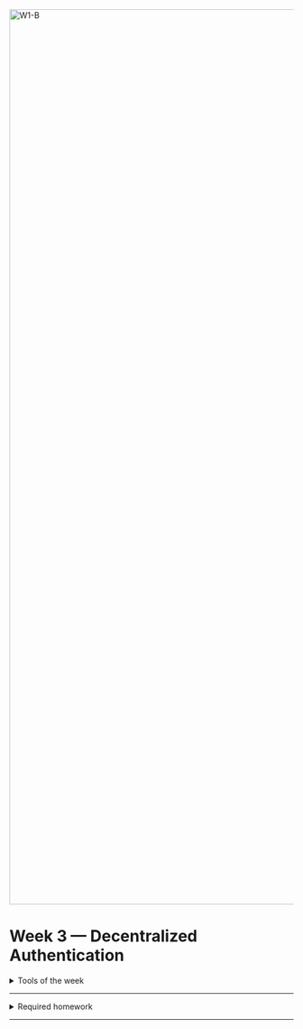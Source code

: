 <img width="1584" alt="W1-B" src="https://user-images.githubusercontent.com/123767474/224489595-4ae26e56-cc89-402e-94b5-be118180bac4.png">


# Week 3 — Decentralized Authentication

<details>

<summary>Tools of the week</summary>

- `Amazon Cognito`: It is a managed service provided by AWS that enables you to add user sign-up, sign-in, and access control to your web and mobile apps. One of the key features of Cognito is User Pools. <br> A user pool is a user directory in Cognito that allows you to create and manage a set of app users, including their sign-up, sign-in, and authentication details. It provides features such as user registration, authentication, and account recovery.

- `AWS Amplify`: It is a development platform offered by Amazon Web Services (AWS) that allows developers to quickly and easily create and deploy web and mobile applications. It provides a set of tools and services for building cloud-powered applications using popular frameworks like React, Angular, Vue, and more. Features include - Authentication, APIs, analytics and hosting.
 
</details>

---

<details>
<summary>Required homework</summary>

1.  Create a new user pool in Amazon cognito:
    <br>

    - Configure sign-in experience:
      - Provider types: Cognito user pool.
      - Cognito user pool sign-in options: Email.
    - Configure security requirements:
      - Password policy mode: cruddur-user-poo
      - MFA enforcement: No MFA.
      - Self-service account recovery: Self-service account recovery.
      - Delivery method for user account recovery messages: Email only.
    - Configure sign-up experience:
      - Self-registration: Enable Self-registration
      - Cognito-assisted verification and confirmation: Enable it.
      - Attributes to verify: Send email message, verify email address.
      - Keep original attribute value active when an update is pending : Enabled
      - Additional required attributes: name, preferred_username
    - Configure message delivery:
      - Email provider: Send email with Cognito
    - Integrate your app:

      - User pool name: cruddur-userpool
      - App type: Public client
      - App client name: cruddur
      - Client secret: Don't generate a client secret. <br>

      Review and create!<br/>

2.  Setting up cognito: <br/>

    - Install AWS amplify in `/frontend-react`:
      ```sh
      npm i aws-amplify --save
      ```
    - Go into `app.js`:
      ```js
      import { Amplify } from 'aws-amplify';
      Amplify.configure({
          "AWS_PROJECT_REGION": process.env.REACT_APP_AWS_PROJECT_REGION,
          "aws_cognito_region": process.env.REACT_APP_AWS_COGNITO_REGION,
          "aws_user_pools_id": process.env.REACT_APP_AWS_USER_POOLS_ID,
          "aws_user_pools_web_client_id": process.env.REACT_APP_CLIENT_ID,
          "oauth": {},
      Auth: {
          // We are not using an Identity Pool
          // identityPoolId: process.env.REACT_APP_IDENTITY_POOL_ID, // REQUIRED - Amazon Cognito Identity Pool ID
          region: process.env.REACT_APP_AWS_PROJECT_REGION,           // REQUIRED - Amazon Cognito Region
          userPoolId: process.env.REACT_APP_AWS_USER_POOLS_ID,         // OPTIONAL - Amazon Cognito User Pool ID
          userPoolWebClientId: process.env.REACT_APP_CLIENT_ID,   // OPTIONAL - Amazon Cognito Web Client ID (26-char alphanumeric string)
      }
      });
      ```
    - Setup in `gitpod.yaml`:
      ```yaml
      REACT_APP_AWS_PROJECT_REGION: "$(AWS_DEFAULT_REGION)"
      REACT_APP_AWS_COGNITO_REGION: "$(AWS_DEFAULT_REGION)"
      REACT_APP_AWS_USER_POOLS_ID: "user_pool_id"
      REACT_APP_CLIENT_ID: "app_client_id"
      ```
    - Conditionally show components based on logged in or logged out: <br/>

      Go to `HomeFeedPage.js`

      ```js
      import { Auth } from "aws-amplify";

      //Replace check auth function

      // check if we are authenticated
      const checkAuth = async () => {
        Auth.currentAuthenticatedUser({
          // Optional, By default is false.
          // If set to true, this call will send a
          // request to Cognito to get the latest user data
          bypassCache: false,
        })
          .then((user) => {
            console.log("user", user);
            return Auth.currentAuthenticatedUser();
          })
          .then((cognito_user) => {
            setUser({
              display_name: cognito_user.attributes.name,
              handle: cognito_user.attributes.preferred_username,
            });
          })
          .catch((err) => console.log(err));
      };
      ```

    - Update `ProfileInfo.js`:

      ```js
      //TODO Authentication, :
      import { Auth } from "aws-amplify";

      //replace const signOut
      const signOut = async () => {
        try {
          await Auth.signOut({ global: true });
          window.location.href = "/";
        } catch (error) {
          console.log("error signing out: ", error);
        }
      };
      ```

3.  Implementing Custom Signin Page:

    - Go to `src/pages/SigninPage.js`:

      ```js
      //TODO authentication
      //replace cookie with
      import { Auth } from "aws-amplify";

      //Replace onsubmit function
      const onsubmit = async (event) => {
        setErrors("");
        event.preventDefault();
        Auth.signIn(email, password)
          .then((user) => {
            console.log("user", user);
            localStorage.setItem(
              "access_token",
              user.signInUserSession.accessToken.jwtToken
            );
            window.location.href = "/";
          })
          .catch((error) => {
            if (error.code == "UserNotConfirmedException") {
              window.location.href = "/confirm";
            }
            setErrors("")(error.message);
          });
        return false;
      };
      ```

    - Go into cognito console and create user inside the the usergroup:
      - Alias attributes used to sign in: Enable Email
      - User name: spacecadet
      - Email address: asthaghosh.it @gmail.com
      - Password: Test#1234

    Note: we were unable to confirm the identity if the user through console we will use cli instead:

    ```sh
    aws cognito-idp admin-set-user-password --username spacecadet --password Test#1234 --user-pool-id [tbd] --permanent
    ```

4.  Implementing Custom Signup Page:

    - Go to `src/pages/SignupPage.js`:

    ```js
      //TODO authentication
      //replace cookie with
      import { Auth } from "aws-amplify";

      //Replace onsubmit function

      const onsubmit = async (event) => {
        event.preventDefault();
        setErrors("");
        try {
          const { user } = await Auth.signUp({
            username: email,
            password: password,
            attributes: {
              name: name,
              email: email,
              preferred_username: username,
            },
            autoSignIn: {
              // optional - enables auto sign in after user is confirmed
              enabled: true,
            },
          });
          console.log(user);
          window.location.href = `/confirm?email=${email}`;
        } catch (error) {
          console.log(error);
          setErrors(error.message);
        }
        return false;
      };
      ```

5.  Implementing Custom Conformation Page:

    - Go to `src/pages/ConformationPage.js`:

    ```js
      //TODO authentication
      //replace cookie with
      import { Auth } from "aws-amplify";

      //Replace the resend code
      const resend_code = async (event) => {
        setErrors("");
        try {
          await Auth.resendSignUp(email);
          console.log("code resent successfully");
          setCodeSent(true);
        } catch (err) {
          // does not return a code
          // does cognito always return english
          // for this to be an okay match?
          console.log(err);
          if (err.message == "Username cannot be empty") {
            setcognitoErrors(
              "You need to provide an email in order to send Resend Activation Code"
            );
          } else if (err.message == "Username/client id combination not found.") {
            setcognitoErrors("Email is invalid or cannot be found.");
          }
        }
      };

      //replace the onsubmit
      const onsubmit = async (event) => {
        event.preventDefault();
        setErrors("");
        try {
          await Auth.confirmSignUp(email, code);
          window.location.href = "/";
        } catch (error) {
          setErrors(error.message);
        }
        return false;
      };
    ```

6.  Implementing Custom Recovery Page:

    - Go to `src/pages/RecoveryPage.js`:

    ```js
    import { Auth } from "aws-amplify";

    const onsubmit_send_code = async (event) => {
      event.preventDefault();
      setErrors("");
      Auth.forgotPassword(username)
        .then((data) => setFormState("confirm_code"))
        .catch((err) => setErrors(err.message));
      return false;
    };
    const onsubmit_confirm_code = async (event) => {
      event.preventDefault();
      setErrors("");
      if (password == passwordAgain) {
        Auth.forgotPasswordSubmit(username, code, password)
          .then((data) => setFormState("success"))
          .catch((err) => setErrors(err.message));
      } else {
        setCognitoErrors("Passwords do not match");
      }
      return false;
    };
    ```

7.  Congito JWT Server side Verification:

    - Go to `src/pages/HomeFeedPage.js`:
      ```js
      // paste the code below above method: "GET" });
      headers: {
        Authorization: `Bearer ${localStorage.getItem("access_token")}`
      },
      ```
    - Get the header request in backend-flask, got to `app.py`:

      ```python
      # import library
      import sys

      #Modify cors
      cors = CORS(
        app,
        resources={r"/api/*": {"origins": origins}},
        headers=['Content-Type', 'Authorization'],
        expose_headers='Authorization',
        methods="OPTIONS,GET,HEAD,POST"
      )
      #To check if the token is being passed along
      #Add in def data_home():
      app.logger.debug('AUTH HEADER');
      app.logger.debug(AUTH HEADER);
      app.logger.debug(
        request.headers.get('Authorization')
      )
      #data = HomeActivities.run() #Logger = LOGGER
      #return data, 200
      #Once checked remove the part
      ```

    - Make a new folder and file as such `backend-flask/lib/cognito_jwt_token.py`:

      ```py
        import time
        import requests
        from jose import jwk, jwt
        from jose.exceptions import JOSEError
        from jose.utils import base64url_decode

        class FlaskAWSCognitoError(Exception):
            pass


        class TokenVerifyError(Exception):
          pass
          def extract_access_token(request_headers):
                access_token = None
                auth_header = request_headers.get("Authorization")
                if auth_header and " " in auth_header:
                    _, access_token = auth_header.split()
                return access_token


        class CognitoJwtToken:
            def __init__(self, user_pool_id, user_pool_client_id, region, request_client=None):
                self.region = region
                if not self.region:
                    raise FlaskAWSCognitoError("No AWS region provided")
                self.user_pool_id = user_pool_id
                self.user_pool_client_id = user_pool_client_id
                self.claims = None
                if not request_client:
                    self.request_client = requests.get
                else:
                    self.request_client = request_client
                self._load_jwk_keys()

            def _load_jwk_keys(self):
                keys_url = f"https://cognito-idp.{self.region}.amazonaws.com/{self.user_pool_id}/.well-known/jwks.json"
                try:
                    response = self.request_client(keys_url)
                    self.jwk_keys = response.json()["keys"]
                except requests.exceptions.RequestException as e:
                    raise FlaskAWSCognitoError(str(e)) from e

            @staticmethod
            def _extract_headers(token):
                try:
                    headers = jwt.get_unverified_headers(token)
                    return headers
                except JOSEError as e:
                    raise TokenVerifyError(str(e)) from e

            def _find_pkey(self, headers):
                kid = headers["kid"]
                # search for the kid in the downloaded public keys
                key_index = -1
                for i in range(len(self.jwk_keys)):
                    if kid == self.jwk_keys[i]["kid"]:
                        key_index = i
                        break
                if key_index == -1:
                    raise TokenVerifyError("Public key not found in jwks.json")
                return self.jwk_keys[key_index]

            @staticmethod
            def _verify_signature(token, pkey_data):
                try:
                    # construct the public key
                    public_key = jwk.construct(pkey_data)
                except JOSEError as e:
                    raise TokenVerifyError(str(e)) from e
                # get the last two sections of the token,
                # message and signature (encoded in base64)
                message, encoded_signature = str(token).rsplit(".", 1)
                # decode the signature
                decoded_signature = base64url_decode(encoded_signature.encode("utf-8"))
                # verify the signature
                if not public_key.verify(message.encode("utf8"), decoded_signature):
                    raise TokenVerifyError("Signature verification failed")

            @staticmethod
            def _extract_claims(token):
                try:
                    claims = jwt.get_unverified_claims(token)
                    return claims
                except JOSEError as e:
                    raise TokenVerifyError(str(e)) from e

            @staticmethod
            def _check_expiration(claims, current_time):
                if not current_time:
                    current_time = time.time()
                if current_time > claims["exp"]:
                    raise TokenVerifyError("Token is expired")  # probably another exception

            def _check_audience(self, claims):
                # and the Audience  (use claims['client_id'] if verifying an access token)
                audience = claims["aud"] if "aud" in claims else claims["client_id"]
                if audience != self.user_pool_client_id:
                    raise TokenVerifyError("Token was not issued for this audience")

            def verify(self, token, current_time=None):
                """ https://github.com/awslabs/aws-support-tools/blob/master/Cognito/decode-verify-jwt/decode-verify-jwt.py """
                if not token:
                    raise TokenVerifyError("No token provided")

                headers = self._extract_headers(token)
                pkey_data = self._find_pkey(headers)
                self._verify_signature(token, pkey_data)

                claims = self._extract_claims(token)
                self._check_expiration(claims, current_time)
                self._check_audience(claims)

                self.claims = claims
                return claims
      ```

    - Add envars in `docker-compose.yml`:
      ```yml
      AWS_COGNITO_USER_POOL_ID = "eu-west-1_XXX"
      AWS_COGNITO_USER_POOL_CLIENT_ID= "YYY"
      ```
    - Go to `app.py`, paste:

      ```py
      from lib.cognito_jwt_token import CognitoJwtToken, extract_access_token, TokenVerifyError

      #app = Flask(__name__)

      cognito_jwt_token =  CognitoJwtToken(
        user_pool_id=os.getenv("AWS_COGNITO_USER_POOL_ID"),
        user_pool_client_id=os.getenv("AWS_COGNITO_USER_POOL_CLIENT_ID"),
        region=os.getenv("AWS_DRFAULT_REGION"),
      )

      #def data_home():
        access_token = extract_access_token(request.headers)
        try:
            claims = cognito_jwt_token.verify(access_token)
            #authenticated request
            app.logger.debug("authenticated")
            app.logger.debug('claims')
            app.logger.debug(claims['username'])
            data = HomeActivities.run(cognito_user_id=claims['username'])
        except TokenVerifyError as e:
            #unauthenticated request
          app.logger.debug(e)
          app.logger.debug("unauthenticated")
      ```

    - Go to `services/home_activities.py`:

      ```py

          def run(cognito_user_id=None):

          #'replies': []
          #}
          #]
            if cognito_user_id != None:
              extra_crud = {
                'uuid': '248959df-3079-4947-b847-9e0892d1bab4',
                'handle':  'Wabisabi',
                'message': 'Finding beauty in the imperfection and impermanence of things.',
                'created_at': (now - timedelta(hours=1)).isoformat(),
                'expires_at': (now + timedelta(hours=12)).isoformat(),
                'likes': 90,
                'replies': []
              }

              results.insert(0,extra_crud)

      #span.set_attribute("app.result_length", len(results))
      #return results
      ```

    - Go to `src/components/Profileinfo.js`:
      ```js
      //try {
      //await Auth.signOut({ global: true });
      //window.location.href = "/"
      localStorage.removeItem("access_token");
      //} catch (error) {
      //console.log('error signing out: ', error);
      //}
 
      ```
      After login we would see something like this: 
      ![week_3](https://user-images.githubusercontent.com/123767474/224489434-3dc023dd-4dd9-49a0-a09a-756ef93b7904.png)
</details>

---
